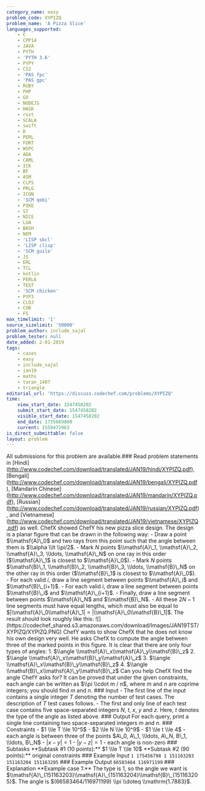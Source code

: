 ```yaml
---
category_name: easy
problem_code: XYPIZQ
problem_name: 'A Pizza Slice'
languages_supported:
    - C
    - CPP14
    - JAVA
    - PYTH
    - 'PYTH 3.6'
    - PYPY
    - CS2
    - 'PAS fpc'
    - 'PAS gpc'
    - RUBY
    - PHP
    - GO
    - NODEJS
    - HASK
    - rust
    - SCALA
    - swift
    - D
    - PERL
    - FORT
    - WSPC
    - ADA
    - CAML
    - ICK
    - BF
    - ASM
    - CLPS
    - PRLG
    - ICON
    - 'SCM qobi'
    - PIKE
    - ST
    - NICE
    - LUA
    - BASH
    - NEM
    - 'LISP sbcl'
    - 'LISP clisp'
    - 'SCM guile'
    - JS
    - ERL
    - TCL
    - kotlin
    - PERL6
    - TEXT
    - 'SCM chicken'
    - PYP3
    - CLOJ
    - COB
    - FS
max_timelimit: '1'
source_sizelimit: '50000'
problem_author: include_sajal
problem_tester: null
date_added: 2-01-2019
tags:
    - cases
    - easy
    - include_sajal
    - jan19
    - maths
    - taran_1407
    - triangle
editorial_url: 'https://discuss.codechef.com/problems/XYPIZQ'
time:
    view_start_date: 1547458202
    submit_start_date: 1547458202
    visible_start_date: 1547458202
    end_date: 1735669800
    current: 1559472963
is_direct_submittable: false
layout: problem
---
```

All submissions for this problem are available.\### Read problem statements in \[Hindi\](http://www.codechef.com/download/translated/JAN19/hindi/XYPIZQ.pdf), \[Bengali\](http://www.codechef.com/download/translated/JAN19/bengali/XYPIZQ.pdf), \[Mandarin Chinese\](http://www.codechef.com/download/translated/JAN19/mandarin/XYPIZQ.pdf), \[Russian\](http://www.codechef.com/download/translated/JAN19/russian/XYPIZQ.pdf), and \[Vietnamese\](http://www.codechef.com/download/translated/JAN19/vietnamese/XYPIZQ.pdf) as well. ChefX showed ChefY his new pizza slice design. The design is a planar figure that can be drawn in the following way: - Draw a point $\\mathsf{A}\_0$ and two rays from this point such that the angle between them is $\\alpha \\lt \\pi/2$. - Mark $N$ points $\\mathsf{A}\_1, \\mathsf{A}\_2, \\mathsf{A}\_3, \\ldots, \\mathsf{A}\_N$ on one ray in this order ($\\mathsf{A}\_1$ is closest to $\\mathsf{A}\_0$). - Mark $N$ points $\\mathsf{B}\_1, \\mathsf{B}\_2, \\mathsf{B}\_3, \\ldots, \\mathsf{B}\_N$ on the other ray in this order ($\\mathsf{B}\_1$ is closest to $\\mathsf{A}\_0$). - For each valid $i$, draw a line segment between points $\\mathsf{A}\_i$ and $\\mathsf{B}\_{i+1}$. - For each valid $i$, draw a line segment between points $\\mathsf{B}\_i$ and $\\mathsf{A}\_{i+1}$. - Finally, draw a line segment between points $\\mathsf{A}\_N$ and $\\mathsf{B}\_N$. - All these $2N-1$ line segments must have equal lengths, which must also be equal to $|\\mathsf{A}\_0\\mathsf{A}\_1| = |\\mathsf{A}\_0\\mathsf{B}\_1|$. The result should look roughly like this: !\[\](https://codechef\_shared.s3.amazonaws.com/download/Images/JAN19TST/XYPIZQ/XYPIZQ.PNG) ChefY wants to show ChefX that he does not know his own design very well. He asks ChefX to compute the angle between three of the marked points in this figure. It is clear that there are only four types of angles: 1. $\\angle \\mathsf{A}\_x\\mathsf{A}\_y\\mathsf{B}\_z$ 2. $\\angle \\mathsf{A}\_x\\mathsf{B}\_y\\mathsf{A}\_z$ 3. $\\angle \\mathsf{A}\_x\\mathsf{B}\_y\\mathsf{B}\_z$ 4. $\\angle \\mathsf{B}\_x\\mathsf{A}\_y\\mathsf{B}\_z$ Can you help ChefX find the angle ChefY asks for? It can be proved that under the given constraints, each angle can be written as $\\pi \\cdot m / n$, where $m$ and $n$ are coprime integers; you should find $m$ and $n$. ### Input - The first line of the input contains a single integer $T$ denoting the number of test cases. The description of $T$ test cases follows. - The first and only line of each test case contains five space-separated integers $N$, $t$, $x$, $y$ and $z$. Here, $t$ denotes the type of the angle as listed above. ### Output For each query, print a single line containing two space-separated integers $m$ and $n$. ### Constraints - $1 \\le T \\le 10^5$ - $2 \\le N \\le 10^9$ - $1 \\le t \\le 4$ - each angle is between three of the points $A\_0, A\_1, \\ldots, A\_N, B\_1, \\ldots, B\_N$ - $|x-y| = 1$ - $|y-z| = 1$ - each angle is non-zero ### Subtasks \*\*Subtask #1 (10 points):\*\* $1 \\le T \\le 10$ \*\*Subtask #2 (90 points):\*\* original constraints ### Example Input ``` 1 175456798 1 151163203 151163204 151163205 ``` ### Example Output ``` 66583464 116971199 ``` ### Explanation \*\*Example case 1:\*\* The type is $1$, so the angle we want is $\\mathsf{A}\_{151163203}\\mathsf{A}\_{151163204}\\mathsf{B}\_{151163205}$. The angle is $(66583464/116971199) \\pi \\doteq \\mathrm{1.7883}$.
